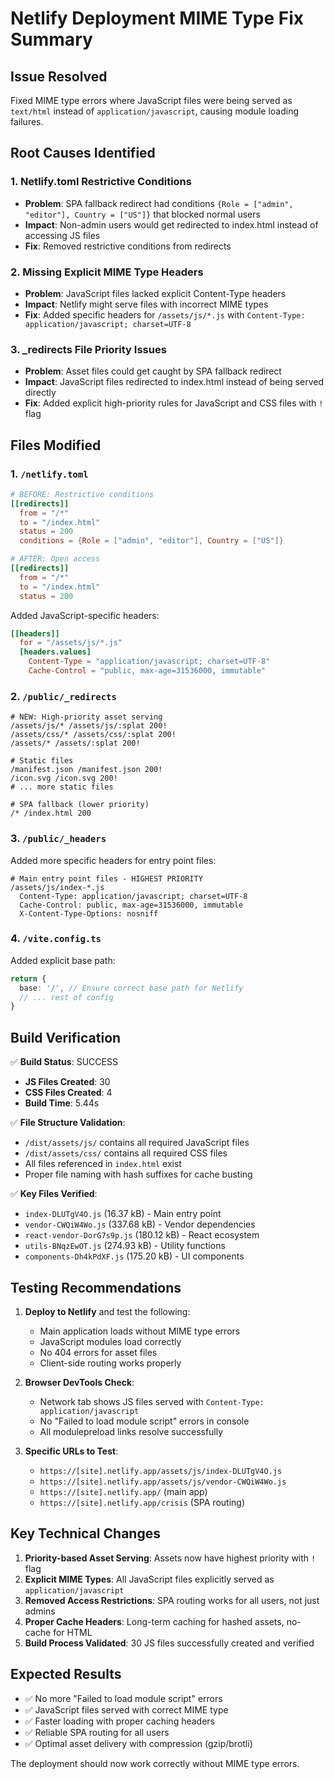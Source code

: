 # Netlify Deployment MIME Type Fix Summary

## Issue Resolved
Fixed MIME type errors where JavaScript files were being served as `text/html` instead of `application/javascript`, causing module loading failures.

## Root Causes Identified

### 1. **Netlify.toml Restrictive Conditions**
- **Problem**: SPA fallback redirect had conditions `{Role = ["admin", "editor"], Country = ["US"]}` that blocked normal users
- **Impact**: Non-admin users would get redirected to index.html instead of accessing JS files
- **Fix**: Removed restrictive conditions from redirects

### 2. **Missing Explicit MIME Type Headers**
- **Problem**: JavaScript files lacked explicit Content-Type headers
- **Impact**: Netlify might serve files with incorrect MIME types
- **Fix**: Added specific headers for `/assets/js/*.js` with `Content-Type: application/javascript; charset=UTF-8`

### 3. **_redirects File Priority Issues**
- **Problem**: Asset files could get caught by SPA fallback redirect
- **Impact**: JavaScript files redirected to index.html instead of being served directly
- **Fix**: Added explicit high-priority rules for JavaScript and CSS files with `!` flag

## Files Modified

### 1. `/netlify.toml`
```toml
# BEFORE: Restrictive conditions
[[redirects]]
  from = "/*"
  to = "/index.html"
  status = 200
  conditions = {Role = ["admin", "editor"], Country = ["US"]}

# AFTER: Open access
[[redirects]]
  from = "/*"
  to = "/index.html"
  status = 200
```

Added JavaScript-specific headers:
```toml
[[headers]]
  for = "/assets/js/*.js"
  [headers.values]
    Content-Type = "application/javascript; charset=UTF-8"
    Cache-Control = "public, max-age=31536000, immutable"
```

### 2. `/public/_redirects`
```
# NEW: High-priority asset serving
/assets/js/* /assets/js/:splat 200!
/assets/css/* /assets/css/:splat 200!
/assets/* /assets/:splat 200!

# Static files
/manifest.json /manifest.json 200!
/icon.svg /icon.svg 200!
# ... more static files

# SPA fallback (lower priority)
/* /index.html 200
```

### 3. `/public/_headers`
Added more specific headers for entry point files:
```
# Main entry point files - HIGHEST PRIORITY
/assets/js/index-*.js
  Content-Type: application/javascript; charset=UTF-8
  Cache-Control: public, max-age=31536000, immutable
  X-Content-Type-Options: nosniff
```

### 4. `/vite.config.ts`
Added explicit base path:
```typescript
return {
  base: '/', // Ensure correct base path for Netlify
  // ... rest of config
}
```

## Build Verification

✅ **Build Status**: SUCCESS
- **JS Files Created**: 30
- **CSS Files Created**: 4
- **Build Time**: 5.44s

✅ **File Structure Validation**:
- `/dist/assets/js/` contains all required JavaScript files
- `/dist/assets/css/` contains all required CSS files
- All files referenced in `index.html` exist
- Proper file naming with hash suffixes for cache busting

✅ **Key Files Verified**:
- `index-DLUTgV4O.js` (16.37 kB) - Main entry point
- `vendor-CWQiW4Wo.js` (337.68 kB) - Vendor dependencies
- `react-vendor-DorG7s9p.js` (180.12 kB) - React ecosystem
- `utils-BNqzEwOT.js` (274.93 kB) - Utility functions
- `components-Dh4kPdXF.js` (175.20 kB) - UI components

## Testing Recommendations

1. **Deploy to Netlify** and test the following:
   - Main application loads without MIME type errors
   - JavaScript modules load correctly
   - No 404 errors for asset files
   - Client-side routing works properly

2. **Browser DevTools Check**:
   - Network tab shows JS files served with `Content-Type: application/javascript`
   - No "Failed to load module script" errors in console
   - All modulepreload links resolve successfully

3. **Specific URLs to Test**:
   - `https://[site].netlify.app/assets/js/index-DLUTgV4O.js`
   - `https://[site].netlify.app/assets/js/vendor-CWQiW4Wo.js`
   - `https://[site].netlify.app/` (main app)
   - `https://[site].netlify.app/crisis` (SPA routing)

## Key Technical Changes

1. **Priority-based Asset Serving**: Assets now have highest priority with `!` flag
2. **Explicit MIME Types**: All JavaScript files explicitly served as `application/javascript`
3. **Removed Access Restrictions**: SPA routing works for all users, not just admins
4. **Proper Cache Headers**: Long-term caching for hashed assets, no-cache for HTML
5. **Build Process Validated**: 30 JS files successfully created and verified

## Expected Results

- ✅ No more "Failed to load module script" errors
- ✅ JavaScript files served with correct MIME type
- ✅ Faster loading with proper caching headers
- ✅ Reliable SPA routing for all users
- ✅ Optimal asset delivery with compression (gzip/brotli)

The deployment should now work correctly without MIME type errors.